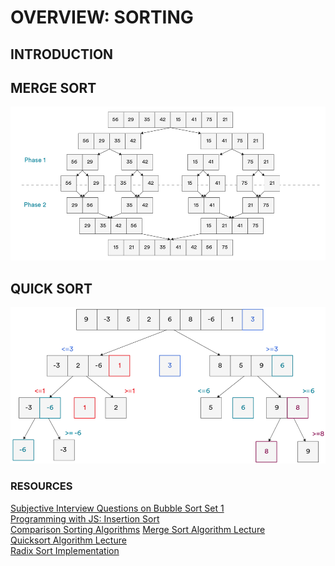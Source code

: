 # OVERVIEW: SORTING
## INTRODUCTION


## MERGE SORT
![img.png](img.png)

## QUICK SORT
![img_1.png](img_1.png)


### RESOURCES
[Subjective Interview Questions on Bubble Sort Set 1](https://hoven-in.appspot.com/Home/Data-Structures/Data-Structure-Interview-Questions/interview-questions-on-bubble-sort-01.html)  
[Programming with JS: Insertion Sort](https://hackernoon.com/programming-with-js-insertion-sort-1316df8354f5)  
[Comparison Sorting Algorithms](https://www.cs.usfca.edu/~galles/visualization/ComparisonSort.html)
[Merge Sort Algorithm Lecture](https://www.youtube.com/watch?v=TzeBrDU-JaY)  
[Quicksort Algorithm Lecture](https://www.youtube.com/watch?v=COk73cpQbFQ&list=PL2_aWCzGMAwKedT2KfDMB9YA5DgASZb3U&index=9)  
[Radix Sort Implementation](https://github.com/trekhleb/javascript-algorithms/tree/master/src/algorithms/sorting/radix-sort)  
[]()  
[]()  